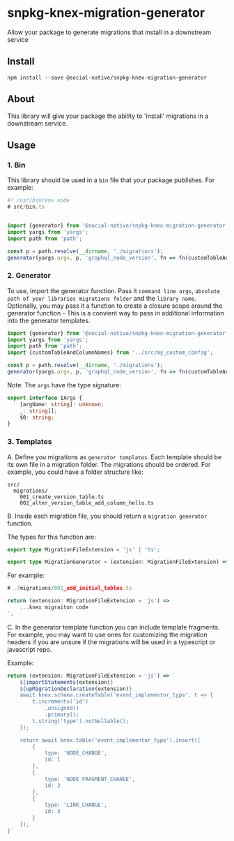 # snpkg-knex-migration-generator

Allow your package to generate migrations that install in a downstream service 

## Install

```
npm install --save @social-native/snpkg-knex-migration-generator
```

## About

This library will give your package the ability to 'install' migrations in a downstream service.

## Usage

### 1. Bin

This library should be used in a `bin` file that your package publishes. For example:

```typescript
#! /usr/bin/env node
# src/bin.ts


import {generator} from '@social-native/snpkg-knex-migration-generator';
import yargs from 'yargs';
import path from 'path';

const p = path.resolve(__dirname, './migrations');
generator(yargs.argv, p, 'graphql_node_version', fn => fn(customTableAndColumnNames));
```

### 2. Generator

To use, import the generator function. Pass it `command line args`, `absolute path of your libraries migrations folder` and the `library name`. Optionally, you may pass it a function to create a closure scope around the generator function - This is a convient way to pass in additional information into the generator templates.

```typescript
import {generator} from '@social-native/snpkg-knex-migration-generator';
import yargs from 'yargs';
import path from 'path';
import {customTableAndColumnNames} from '../src/my_custom_config';

const p = path.resolve(__dirname, './migrations');
generator(yargs.argv, p, 'graphql_node_version', fn => fn(customTableAndColumnNames));
```

Note:
The `args` have the type signature:

```typescript
export interface IArgs {
    [argName: string]: unknown;
    _: string[];
    $0: string;
}
```


### 3. Templates

A. Define you migrations as `generator templates`. Each template should be its own file in a migration folder. The migrations should be ordered. For example, you could have a folder structure like:

```
src/
  migrations/
    001_create_version_table.ts
    002_alter_version_table_add_column_hello.ts
```

B. Inside each migration file, you should return a `migration generator` function.

The types for this function are:
```typescript
export type MigrationFileExtension = 'js' | 'ts';

export type MigrationGenerator = (extension: MigrationFileExtension) => string;
```

For example: 

```typescript
# ./migrations/001_add_initial_tables.ts

return (extension: MigrationFileExtension = 'js') => 
    ...knex migraiton code
`;
```

C. In the generator template function you can include template fragments. For example, you may want to use ones for customizing the migration headers if you are unsure if the migrations will be used in a typescript or javascript repo.

Example:

```typescript
return (extension: MigrationFileExtension = 'js') => `
    ${importStatements(extension)}
    ${upMigrationDeclaration(extension)}
    await knex.schema.createTable('event_implementor_type', t => {
        t.increments('id')
            .unsigned()
            .primary();
        t.string('type').notNullable();
    });

    return await knex.table('event_implementor_type').insert([
        {
            type: 'NODE_CHANGE',
            id: 1
        },
        {
            type: 'NODE_FRAGMENT_CHANGE',
            id: 2
        },
        {
            type: 'LINK_CHANGE',
            id: 3
        }
    ]);
}`
```
